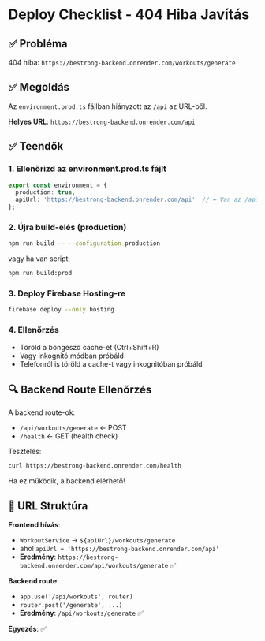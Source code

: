 # Deploy Checklist - 404 Hiba Javítás

## ✅ Probléma
404 hiba: `https://bestrong-backend.onrender.com/workouts/generate`

## ✅ Megoldás
Az `environment.prod.ts` fájlban hiányzott az `/api` az URL-ből.

**Helyes URL**: `https://bestrong-backend.onrender.com/api`

## ✅ Teendők

### 1. Ellenőrizd az environment.prod.ts fájlt
```typescript
export const environment = {
  production: true,
  apiUrl: 'https://bestrong-backend.onrender.com/api'  // ← Van az /api!
};
```

### 2. Újra build-elés (production)
```bash
npm run build -- --configuration production
```

vagy ha van script:
```bash
npm run build:prod
```

### 3. Deploy Firebase Hosting-re
```bash
firebase deploy --only hosting
```

### 4. Ellenőrzés
- Töröld a böngésző cache-ét (Ctrl+Shift+R)
- Vagy inkognitó módban próbáld
- Telefonról is töröld a cache-t vagy inkognitóban próbáld

## 🔍 Backend Route Ellenőrzés

A backend route-ok:
- `/api/workouts/generate` ← POST
- `/health` ← GET (health check)

Tesztelés:
```bash
curl https://bestrong-backend.onrender.com/health
```

Ha ez működik, a backend elérhető!

## 📝 URL Struktúra

**Frontend hívás**: 
- `WorkoutService` → `${apiUrl}/workouts/generate`
- ahol `apiUrl = 'https://bestrong-backend.onrender.com/api'`
- **Eredmény**: `https://bestrong-backend.onrender.com/api/workouts/generate` ✅

**Backend route**: 
- `app.use('/api/workouts', router)` 
- `router.post('/generate', ...)`
- **Eredmény**: `/api/workouts/generate` ✅

**Egyezés**: ✅

